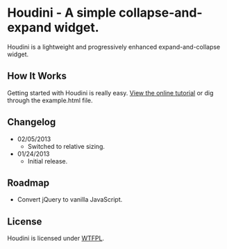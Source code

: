 # Houdini - A simple collapse-and-expand widget.
Houdini is a lightweight and progressively enhanced expand-and-collapse widget.

## How It Works
Getting started with Houdini is really easy. [View the online tutorial](http://cferdinandi.github.com/houdini/) or dig through the example.html file.

## Changelog
* 02/05/2013
  * Switched to relative sizing.
* 01/24/2013
  * Initial release.

## Roadmap
* Convert jQuery to vanilla JavaScript.

## License
Houdini is licensed under [WTFPL](http://www.wtfpl.net/).
